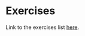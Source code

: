# Exercises

<p>Link to the exercises list <a href="https://www.ime.usp.br/~macmulti/exercicios/index.html">here</a>.</p>

